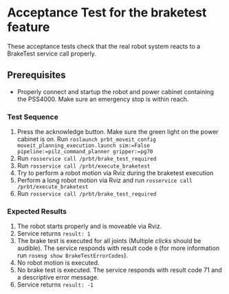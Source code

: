 <!--
Copyright (c) 2019 Pilz GmbH & Co. KG

This program is free software: you can redistribute it and/or modify
it under the terms of the GNU Lesser General Public License as published by
the Free Software Foundation, either version 3 of the License, or
(at your option) any later version.

This program is distributed in the hope that it will be useful,
but WITHOUT ANY WARRANTY; without even the implied warranty of
MERCHANTABILITY or FITNESS FOR A PARTICULAR PURPOSE.  See the
GNU Lesser General Public License for more details.

You should have received a copy of the GNU Lesser General Public License
along with this program.  If not, see <http://www.gnu.org/licenses/>.
-->

# Acceptance Test for the braketest feature
These acceptance tests check that the real robot system reacts to a BrakeTest service call properly.

## Prerequisites
  - Properly connect and startup the robot and power cabinet containing the PSS4000.
    Make sure an emergency stop is within reach.

### Test Sequence
  1. Press the acknowledge button. Make sure the green light on the power cabinet is on.
  Run `roslaunch prbt_moveit_config moveit_planning_execution.launch sim:=False pipeline:=pilz_command_planner gripper:=pg70`
  2. Run `rosservice call /prbt/brake_test_required`
  3. Run `rosservice call /prbt/execute_braketest`
  4. Try to perform a robot motion via Rviz during the braketest execution
  5. Perform a long robot motion via Rviz and run `rosservice call /prbt/execute_braketest`
  6. Run `rosservice call /prbt/brake_test_required`
### Expected Results
  1. The robot starts properly and is moveable via Rviz.
  2. Service returns `result: 1`
  3. The brake test is executed for all joints (Multiple *clicks* should be audible).
     The service responds with result code `0` (for more information run `rosmsg show BrakeTestErrorCodes`).
  4. No robot motion is executed.
  5. No brake test is executed. The service responds with result code 71 and a descriptive error message.
  6. Service returns `result: -1`
